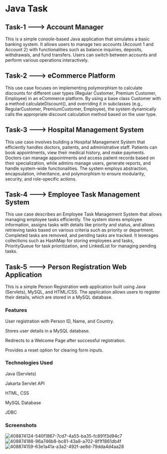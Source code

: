 # Java Task

## Task-1 ---> Account Manager
This is a simple console-based Java application that simulates a basic banking system. It allows users to manage two accounts (Account 1 and Account 2) with functionalities such as balance inquiries, deposits, withdrawals, and fund transfers. Users can switch between accounts and perform various operations interactively.

## Task-2 ---> eCommerce Platform
This use case focuses on implementing polymorphism to calculate discounts for different user types (Regular Customer, Premium Customer, Employee) in an eCommerce platform. By using a base class Customer with a method calculateDiscount(), and overriding it in subclasses (e.g., RegularCustomer, PremiumCustomer, Employee), the system dynamically calls the appropriate discount calculation method based on the user type.

## Task-3 ---> Hospital Management System
This use case involves building a Hospital Management System that efficiently handles doctors, patients, and administrative staff. Patients can book appointments, view their medical history, and make payments. Doctors can manage appointments and access patient records based on their specialization, while admins manage users, generate reports, and handle system-wide functionalities. The system employs abstraction, encapsulation, inheritance, and polymorphism to ensure modularity, security, and role-specific actions.

## Task-4 ---> Employee Task Management System
This use case describes an Employee Task Management System that allows managing employee tasks efficiently. The system stores employee information, assigns tasks with details like priority and status, and allows retrieving tasks based on various criteria such as priority or department. Completed tasks are removed, and pending tasks are tracked. It leverages collections such as HashMap for storing employees and tasks, PriorityQueue for task prioritization, and LinkedList for managing pending tasks.

## Task-5 ---> Person Registration Web Application
This is a simple Person Registration web application built using Java (Servlets), MySQL, and HTML/CSS. The application allows users to register their details, which are stored in a MySQL database.

### Features
User registration with Person ID, Name, and Country.

Stores user details in a MySQL database.

Redirects to a Welcome Page after successful registration.

Provides a reset option for clearing form inputs.

### Technologies Used
Java (Servlets)

Jakarta Servlet API

HTML, CSS

MySQL Database

JDBC

### Screenshots

![408874124-540f1867-7cd7-4a55-ba35-fc891f3d94c7](https://github.com/user-attachments/assets/e0351f14-4a25-421c-bcd5-a6f77e1a0e72)
![408874188-96a746b8-bc81-43a8-a702-8f1f1861db4f](https://github.com/user-attachments/assets/9071a079-a134-432a-bbe6-06433475a639)
![408874159-63e1a41a-a3a2-492f-ae8d-79dda4d4aa28](https://github.com/user-attachments/assets/ca5087ca-83e5-4856-a7f4-0b7bd4e537d2)
